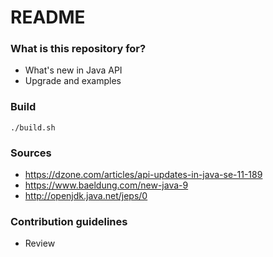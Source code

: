 # README #

### What is this repository for? ###

* What's new in Java API
* Upgrade and examples

### Build

`./build.sh`

### Sources

* https://dzone.com/articles/api-updates-in-java-se-11-189
* https://www.baeldung.com/new-java-9
* http://openjdk.java.net/jeps/0

### Contribution guidelines ###

* Review
